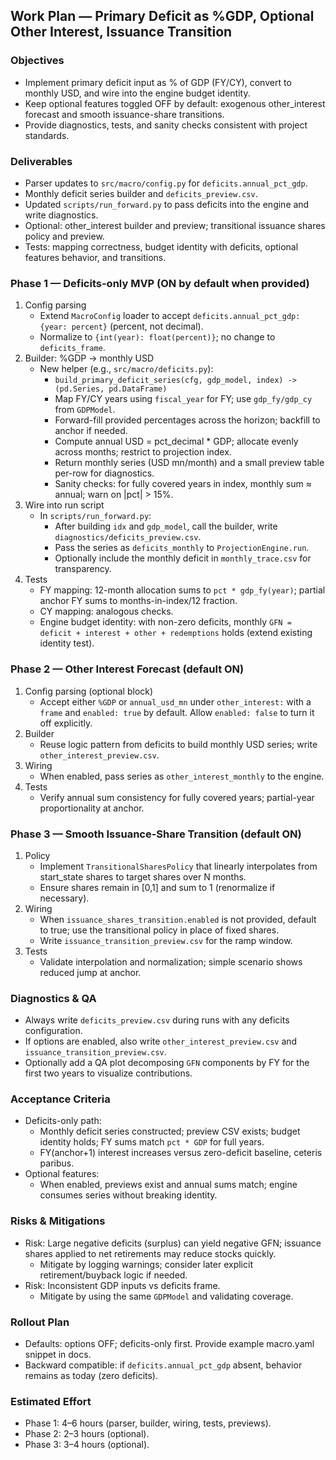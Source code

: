## Work Plan — Primary Deficit as %GDP, Optional Other Interest, Issuance Transition

### Objectives
- Implement primary deficit input as % of GDP (FY/CY), convert to monthly USD, and wire into the engine budget identity.
- Keep optional features toggled OFF by default: exogenous other_interest forecast and smooth issuance-share transitions.
- Provide diagnostics, tests, and sanity checks consistent with project standards.

### Deliverables
- Parser updates to `src/macro/config.py` for `deficits.annual_pct_gdp`.
- Monthly deficit series builder and `deficits_preview.csv`.
- Updated `scripts/run_forward.py` to pass deficits into the engine and write diagnostics.
- Optional: other_interest builder and preview; transitional issuance shares policy and preview.
- Tests: mapping correctness, budget identity with deficits, optional features behavior, and transitions.

### Phase 1 — Deficits-only MVP (ON by default when provided)
1) Config parsing
   - Extend `MacroConfig` loader to accept `deficits.annual_pct_gdp: {year: percent}` (percent, not decimal).
   - Normalize to `{int(year): float(percent)}`; no change to `deficits_frame`.
2) Builder: %GDP → monthly USD
   - New helper (e.g., `src/macro/deficits.py`):
     - `build_primary_deficit_series(cfg, gdp_model, index) -> (pd.Series, pd.DataFrame)`
     - Map FY/CY years using `fiscal_year` for FY; use `gdp_fy/gdp_cy` from `GDPModel`.
     - Forward-fill provided percentages across the horizon; backfill to anchor if needed.
     - Compute annual USD = pct_decimal * GDP; allocate evenly across months; restrict to projection index.
     - Return monthly series (USD mn/month) and a small preview table per-row for diagnostics.
     - Sanity checks: for fully covered years in index, monthly sum ≈ annual; warn on |pct| > 15%.
3) Wire into run script
   - In `scripts/run_forward.py`:
     - After building `idx` and `gdp_model`, call the builder, write `diagnostics/deficits_preview.csv`.
     - Pass the series as `deficits_monthly` to `ProjectionEngine.run`.
     - Optionally include the monthly deficit in `monthly_trace.csv` for transparency.
4) Tests
   - FY mapping: 12-month allocation sums to `pct * gdp_fy(year)`; partial anchor FY sums to months-in-index/12 fraction.
   - CY mapping: analogous checks.
   - Engine budget identity: with non-zero deficits, monthly `GFN = deficit + interest + other + redemptions` holds (extend existing identity test).

### Phase 2 — Other Interest Forecast (default ON)
1) Config parsing (optional block)
   - Accept either `%GDP` or `annual_usd_mn` under `other_interest:` with a `frame` and `enabled: true` by default. Allow `enabled: false` to turn it off explicitly.
2) Builder
   - Reuse logic pattern from deficits to build monthly USD series; write `other_interest_preview.csv`.
3) Wiring
   - When enabled, pass series as `other_interest_monthly` to the engine.
4) Tests
   - Verify annual sum consistency for fully covered years; partial-year proportionality at anchor.

### Phase 3 — Smooth Issuance-Share Transition (default ON)
1) Policy
   - Implement `TransitionalSharesPolicy` that linearly interpolates from start_state shares to target shares over N months.
   - Ensure shares remain in [0,1] and sum to 1 (renormalize if necessary).
2) Wiring
   - When `issuance_shares_transition.enabled` is not provided, default to true; use the transitional policy in place of fixed shares.
   - Write `issuance_transition_preview.csv` for the ramp window.
3) Tests
   - Validate interpolation and normalization; simple scenario shows reduced jump at anchor.

### Diagnostics & QA
- Always write `deficits_preview.csv` during runs with any deficits configuration.
- If options are enabled, also write `other_interest_preview.csv` and `issuance_transition_preview.csv`.
- Optionally add a QA plot decomposing `GFN` components by FY for the first two years to visualize contributions.

### Acceptance Criteria
- Deficits-only path:
  - Monthly deficit series constructed; preview CSV exists; budget identity holds; FY sums match `pct * GDP` for full years.
  - FY(anchor+1) interest increases versus zero-deficit baseline, ceteris paribus.
- Optional features:
  - When enabled, previews exist and annual sums match; engine consumes series without breaking identity.

### Risks & Mitigations
- Risk: Large negative deficits (surplus) can yield negative GFN; issuance shares applied to net retirements may reduce stocks quickly.
  - Mitigate by logging warnings; consider later explicit retirement/buyback logic if needed.
- Risk: Inconsistent GDP inputs vs deficits frame.
  - Mitigate by using the same `GDPModel` and validating coverage.

### Rollout Plan
- Defaults: options OFF; deficits-only first. Provide example macro.yaml snippet in docs.
- Backward compatible: if `deficits.annual_pct_gdp` absent, behavior remains as today (zero deficits).

### Estimated Effort
- Phase 1: 4–6 hours (parser, builder, wiring, tests, previews).
- Phase 2: 2–3 hours (optional).
- Phase 3: 3–4 hours (optional).


